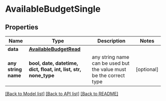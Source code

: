 # AvailableBudgetSingle


## Properties
Name | Type | Description | Notes
------------ | ------------- | ------------- | -------------
**data** | [**AvailableBudgetRead**](AvailableBudgetRead.md) |  | 
**any string name** | **bool, date, datetime, dict, float, int, list, str, none_type** | any string name can be used but the value must be the correct type | [optional]

[[Back to Model list]](../README.md#documentation-for-models) [[Back to API list]](../README.md#documentation-for-api-endpoints) [[Back to README]](../README.md)


